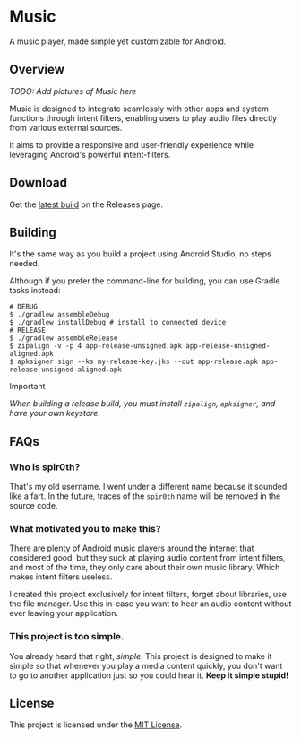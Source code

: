 # Music
A music player, made simple yet customizable for Android.

## Overview
*TODO: Add pictures of Music here*

Music is designed to integrate seamlessly with other apps and system functions through intent filters,
enabling users to play audio files directly from various external sources.

It aims to provide a responsive and user-friendly experience while leveraging Android's powerful intent-filters.

## Download
Get the [latest build](https://github.com/feivegian/music/releases/latest) on the Releases page.

## Building
It's the same way as you build a project using Android Studio, no steps needed.

Although if you prefer the command-line for building, you can use Gradle tasks instead:
```shell
# DEBUG
$ ./gradlew assembleDebug
$ ./gradlew installDebug # install to connected device
# RELEASE
$ ./gradlew assembleRelease
$ zipalign -v -p 4 app-release-unsigned.apk app-release-unsigned-aligned.apk
$ apksigner sign --ks my-release-key.jks --out app-release.apk app-release-unsigned-aligned.apk
```

> [!IMPORTANT]
> *When building a release build, you must install `zipalign`, `apksigner`, and have your own keystore.*

## FAQs

### Who is spir0th?
That's my old username. I went under a different name because it sounded like a fart.
In the future, traces of the `spir0th` name will be removed in the source code.

### What motivated you to make this?
There are plenty of Android music players around the internet that considered good,
but they suck at playing audio content from intent filters, and most of the time,
they only care about their own music library. Which makes intent filters useless.

I created this project exclusively for intent filters, forget about libraries, use the file manager.
Use this in-case you want to hear an audio content without ever leaving your application.

### This project is too simple.
You already heard that right, *simple*. This project is designed to make it simple so that
whenever you play a media content quickly, you don't want to go to another application just so
you could hear it. **Keep it simple stupid!**

## License
This project is licensed under the [MIT License](LICENSE).
